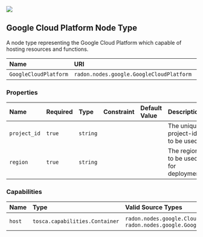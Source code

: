 ![](https://img.shields.io/badge/Status:-DEVELOPMENT-red)

## Google Cloud Platform Node Type

A node type representing the Google Cloud Platform which capable of hosting resources and functions.

| Name | URI | Version | Derived From |
|:---- |:--- |:------- |:------------ |
| `GoogleCloudPlatform` | `radon.nodes.google.GoogleCloudPlatform` | 1.0.0 | `radon.nodes.abstract.CloudPlatform` |

### Properties

| Name | Required | Type | Constraint | Default Value | Description |
|:---- |:-------- |:---- |:---------- |:------------- |:----------- |
| `project_id` | `true` | `string` |   |   | The unique project-id to be used |
| `region` | `true` | `string` |   |   | The region to be used for deployment |

### Capabilities

| Name | Type | Valid Source Types | Occurrences |
|:---- |:---- |:------------------ |:----------- |
| `host` | `tosca.capabilities.Container` | `radon.nodes.google.CloudFunction`, `radon.nodes.google.GoogleCloudResource` | [1, UNBOUNDED] |
